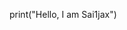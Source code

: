 print("Hello, I am Sai1jax")

<!---
Sa1jax/Sa1jax is a ✨ special ✨ repository because its `README.md` (this file) appears on your GitHub profile.
You can click the Preview link to take a look at your changes.
--->
